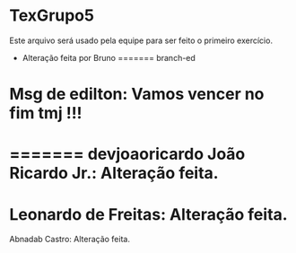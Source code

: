# TexGrupo5

Este arquivo será usado pela equipe para ser feito o primeiro exercício. 


- Alteração feita por Bruno
=======
branch-ed

# Msg de edilton: Vamos vencer no fim tmj !!!
=======
devjoaoricardo
João Ricardo Jr.: Alteração feita.
=======
Leonardo de Freitas: Alteração feita.
=======
Abnadab Castro: Alteração feita.




